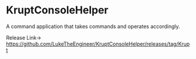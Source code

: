 # KruptConsoleHelper
A command application that takes commands and operates accordingly.

Release Link-> https://github.com/LukeTheEngineer/KruptConsoleHelper/releases/tag/Krupt
